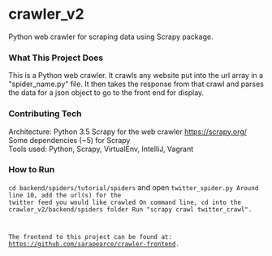 # crawler_v2
Python web crawler for scraping data using Scrapy package.

<h3>What This Project Does</h3>

This is a Python web crawler. It crawls any website put into the url array in a "spider_name.py" file. It then takes the response from that crawl and parses the data for a json object to go to the front end for display.

<h3>Contributing Tech</h3>

Architecture: Python 3.5
Scrapy for the web crawler https://scrapy.org/ <br>
Some dependencies (~5) for Scrapy <br>
Tools used: Python, Scrapy, VirtualEnv, IntelliJ, Vagrant <br>

<h3>How to Run</h3>

<code>cd backend/spiders/tutorial/spiders</code> and open <code>twitter_spider.py</py>
Around line 10,  add the url(s) for the twitter feed you would like crawled
On command line, cd into the crawler_v2/backend/spiders folder
Run "scrapy crawl twitter_crawl". 

The frontend to this project can be found at: https://github.com/sarapearce/crawler-frontend. 
